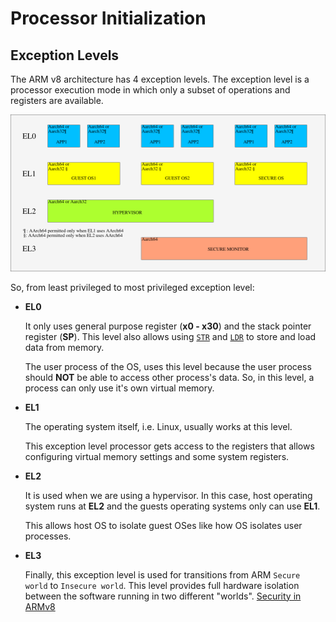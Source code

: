 # Processor Initialization

## Exception Levels

The ARM v8 architecture has 4 exception levels. The exception level is a processor execution mode in which only a subset of operations and registers are available. 

![Exception Levels](/docs/images/exception-levels.png)

So, from least privileged to most privileged exception level:

- **EL0**
	
	It only uses general purpose register (**x0 - x30**) and the stack pointer register (**SP**).
	This level also allows using [`STR`](/docs/instructions.md) and [`LDR`](/docs/instructions.md) to store and load data from memory.
	
	The user process of the OS, uses this level because the user process should **NOT** be able to access other process's data.
	So, in this level, a process can only use it's own virtual memory.
        
- **EL1**
	
	The operating system itself, i.e. Linux, usually works at this level. 
	
	This exception level processor gets access to the registers that allows configuring virtual memory settings and some system registers.
	
- **EL2**
	
	It is used when we are using a hypervisor. In this case, host operating system runs at **EL2** and the guests operating systems only can use **EL1**.
	
	This allows host OS to isolate guest OSes like how OS isolates user processes.

- **EL3**

	Finally, this exception level is used for transitions from ARM `Secure world` to `Insecure world`. This level provides full hardware isolation between the software running in two different "worlds". [Security in ARMv8](https://developer.arm.com/documentation/100935/0100/)
